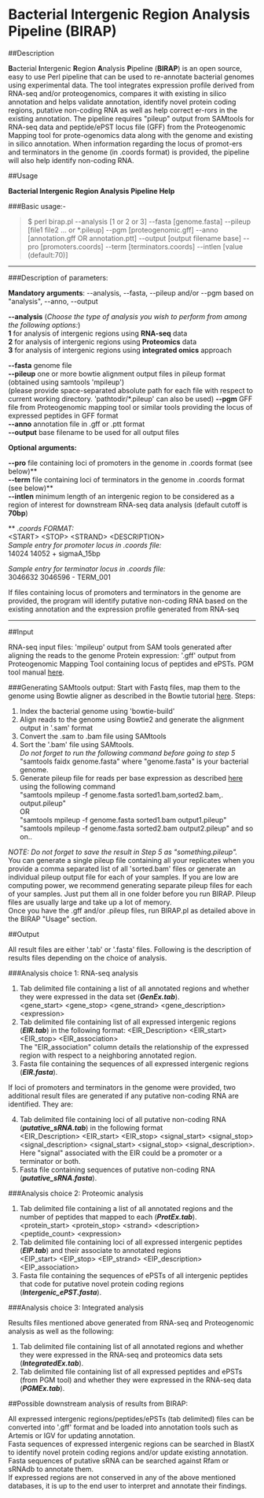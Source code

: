 # Bacterial Intergenic Region Analysis Pipeline (BIRAP)

##Description

**B**acterial **I**ntergenic **R**egion **A**nalysis **P**ipeline (**BIRAP**) is an open source, easy to use Perl pipeline that can be used to re-annotate bacterial genomes using experimental data. The tool integrates expression profile derived from RNA-seq and/or proteogenomics, compares it with existing in silico annotation and helps validate annotation, identify novel protein coding regions, putative non-coding RNA as well as help correct er-rors in the existing annotation. The pipeline requires "pileup" output from SAMtools for RNA-seq data and peptide/ePST locus file (GFF) from the Proteogenomic Mapping tool for prote-ogenomics data along with the genome and existing in silico annotation. When information regarding the locus of promot-ers and terminators in the genome (in .coords format) is provided, the pipeline will also help identify non-coding RNA.


##Usage

**Bacterial Intergenic Region Analysis Pipeline Help**

###Basic usage:-
> $ perl birap.pl \-\-analysis [1 or 2 or 3] \-\-fasta [genome.fasta] \-\-pileup [file1 file2 ... or *.pileup] \-\-pgm [proteogenomic\.gff] \-\-anno [annotation.gff OR annotation.ptt] \-\-output [output filename base]  \-\-pro [promoters\.coords] \-\-term [terminators.coords] \-\-intlen [value (default:70)]

*********************************************************
###Description of parameters:

**Mandatory arguments**: \-\-analysis, \-\-fasta, \-\-pileup and/or \-\-pgm based on "analysis", \-\-anno, \-\-output

**\-\-analysis**    (*Choose the type of analysis you wish to perform from among the following options:*)  
  **1** for analysis of intergenic regions using **RNA-seq** data  
  **2** for analysis of intergenic regions using **Proteomics** data  
  **3** for analysis of intergenic regions using **integrated omics** approach    
  
**\-\-fasta** genome file  
**\-\-pileup**        one or more bowtie alignment output files in pileup format (obtained using samtools 'mpileup')  
        (please provide space-separated absolute path for each file with respect to current working directory.   'pathtodir/*.pileup' can also be used)
**\-\-pgm**   GFF file from Proteogenomic mapping tool or similar tools providing the locus of expressed peptides in GFF format  
**\-\-anno**  annotation file in .gff or .ptt format  
**\-\-output**        base filename to be used for all output files  

**Optional arguments:**  

**\-\-pro**   file containing loci of promoters in the genome in .coords format (see below)\*\*  
**\-\-term**  file containing loci of terminators in the genome in .coords format (see below)\*\*  
**\-\-intlen**  minimum length of an intergenic region to be considered as a region of interest for downstream RNA-seq data analysis (default cutoff is **70bp**)  

\*\* *.coords FORMAT:*  
\<START\> \<STOP\> \<STRAND\> \<DESCRIPTION\>    
*Sample entry for promoter locus in .coords file:*    
14024   14052   +       sigmaA\_15bp  

*Sample entry for terminator locus in .coords file:*    
3046632 3046596 -       TERM\_001  

If files containing locus of promoters and terminators in the genome are provided, the program will identify putative non-coding RNA based on the existing annotation and the expression profile generated from RNA-seq  

*********************************************************


##Input

RNA-seq input files: 'mpileup' output from SAM tools generated after aligning the reads to the genome
Protein expression: '.gff' output from Proteogenomic Mapping Tool containing locus of peptides and ePSTs. PGM tool manual [here](http://www.agbase.msstate.edu/tools/pgm/).   

###Generating SAMtools output:
Start with Fastq files, map them to the genome using Bowtie aligner as described in the Bowtie tutorial [here](http://bowtie-bio.sourceforge.net/bowtie2/manual.shtml). Steps:  

1. Index the bacterial genome using 'bowtie-build'  
2. Align reads to the genome using Bowtie2 and generate the alignment output in '.sam' format  
3. Convert the .sam to .bam file using SAMtools  
4. Sort the '.bam' file using SAMtools.  
*Do not forget to run the following command before going to step 5*   
"samtools faidx genome.fasta" where "genome.fasta" is your bacterial genome.
5. Generate pileup file for reads per base expression as described   [here](http://samtools.sourceforge.net/samtools.shtml) using the following command  
"samtools mpileup -f genome.fasta sorted1.bam,sorted2.bam,. output.pileup"   
OR  
"samtools mpileup -f genome.fasta sorted1.bam output1.pileup"   
"samtools mpileup -f genome.fasta sorted2.bam output2.pileup" and so on..  
  
*NOTE: Do not forget to save the result in Step 5 as "something.pileup".*   
You can generate a single pileup file containing all your replicates when you provide a comma separated list of all 'sorted.bam' files or generate an individual pileup output file for each of your samples. If you are low are computing power, we recommend generating separate pileup files for each of your samples. Just put them all in one folder before you run BIRAP. Pileup files are usually large and take up a lot of memory.   
Once you have the .gff and/or .pileup files, run BIRAP.pl as detailed above in the BIRAP "Usage" section.  

##Output

All result files are either '.tab' or '.fasta' files. Following is the description of results files depending on the choice of analysis. 

###Analysis choice 1: RNA-seq analysis

1. Tab delimited file containing a list of all annotated regions and whether they were expressed in the data set (***GenEx.tab***).   
\<gene\_start\> \<gene\_stop\> \<gene\_strand\> \<gene\_description\> \<expression\>  
2. Tab delimited file containing list of all expressed intergenic regions (***EIR.tab***) in the following format:   \<EIR\_Description\> \<EIR\_start\> \<EIR\_stop\> \<EIR\_association\>  
The "EIR\_association" column details the relationship of the expressed region with respect to a neighboring annotated region.  
3. Fasta file containing the sequences of all expressed intergenic regions (***EIR.fasta***).  

If loci of promoters and terminators in the genome were provided, two additional result files are generated if any putative non-coding RNA are identified. They are:

4. Tab delimited file containing loci of all putative non-coding RNA (***putative\_sRNA.tab***) in the following format  
\<EIR\_Description\> \<EIR\_start\> \<EIR\_stop\> \<signal\_start\> \<signal\_stop\> \<signal\_description\> \<signal\_start\> \<signal\_stop\> \<signal\_description\>.   
Here "signal" associated with the EIR could be a promoter or a terminator or both.  
5. Fasta file containing sequences of putative non-coding RNA (***putative\_sRNA.fasta***).   

###Analysis choice 2: Proteomic analysis  

1. Tab delimited file containing a list of all annotated regions and the number of peptides that mapped to each (***ProtEx.tab***).  
\<protein\_start\> \<protein\_stop\> \<strand\> \<description\> \<peptide\_count\> \<expression\>  
2. Tab delimited file containing loci of all expressed intergenic peptides (***EIP.tab***) and their associate to annotated regions   
\<EIP\_start\> \<EIP\_stop\> \<EIP\_strand\> \<EIP\_description\> \<EIP\_association\>  
3. Fasta file containing the sequences of ePSTs of all intergenic peptides that code for putative novel protein coding regions (***Intergenic\_ePST.fasta***).  

###Analysis choice 3: Integrated analysis  

Results files mentioned above generated from RNA-seq and Proteogenomic analysis as well as the following:  

1. Tab delimited file containing list of all annotated regions and whether they were expressed in the RNA-seq and proteomics data sets (***IntegratedEx.tab***).  
2. Tab delimited file containing list of all expressed peptides and ePSTs (from PGM tool) and whether they were expressed in the RNA-seq data (***PGMEx.tab***).   

##Possible downstream analysis of results from BIRAP:  

All expressed intergenic regions/peptides/ePSTs (tab delimited) files can be converted into '.gff' format and be loaded into annotation tools such as Artemis or IGV for updating annotation.   
Fasta sequences of expressed intergenic regions can be searched in BlastX to identify novel protein coding regions and/or update existing annotation.   
Fasta sequences of putative sRNA can be searched against Rfam or sRNAdb to annotate them.   
If expressed regions are not conserved in any of the above mentioned databases, it is up to the end user to interpret and annotate their findings.  